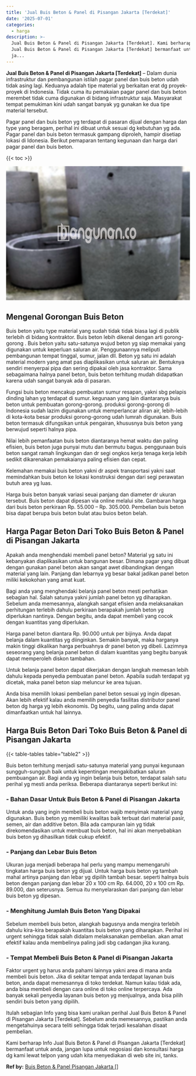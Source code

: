 ```yaml
---
title: 'Jual Buis Beton & Panel di Pisangan Jakarta [Terdekat]'
date: '2025-07-01'
categories:
  - harga
description: >-
  Jual Buis Beton & Panel di Pisangan Jakarta [Terdekat]. Kami berharap Info
  Jual Buis Beton & Panel di Pisangan Jakarta [Terdekat] bermanfaat untuk anda,
  ja...
---
```


**Jual Buis Beton & Panel di Pisangan Jakarta \[Terdekat\]** – Dalam dunia infrastruktur dan pembangunan istilah pagar panel dan buis beton udah tidak asing lagi. Keduanya adalah tipe material yg berkaitan erat dg proyek-proyek di Indonesia. Tidak cuma itu pemakaian pagar panel dan buis beton merembet tidak cuma digunakan di bidang infrastruktur saja. Masyarakat tempat pemukiman kini udah sangat banyak yg gunakan ke dua tipe material tersebut.

Pagar panel dan buis beton yg terdapat di pasaran dijual dengan harga dan type yang beragam, perihal ini dibuat untuk sesuai dg kebutuhan yg ada. Pagar panel dan buis beton termasuk gampang diproleh, hampir disetiap lokasi di Idonesia. Berikut pemaparan tentang kegunaan dan harga dari pagar panel dan buis beton.

{{< toc >}}

![Jual Buis Beton & Panel di Pisangan Jakarta [Terdekat]](/images/jual-panel-buis-beton-murah-42.png)

## Mengenal Gorongan Buis Beton

Buis beton yaitu type material yang sudah tidak tidak biasa lagi di publik terlebih di bidang kontraktor. Buis beton lebih dikenal dengan arti gorong-gorong . Buis beton yaitu satu-satunya wujud beton yg siap memakai yang digunakan untuk keperluan saluran air. Penggunaannya meliputi pembangunan tempat tinggal, sumur, jalan dll. Beton yg satu ini adalah material modern yang amat pas diaplikasikan untuk saluran air. Bentuknya sendiri menyerpai pipa dan sering dipakai oleh jasa kontraktor. Sama sebagaimana halnya panel beton, buis beton terhitung mudah didapatkan karena udah sangat banyak ada di pasaran.

Fungsi buis beton mencakup pembuatan sumur resapan, yakni sbg pelapis dinding lahan yg terdapat di sumur. kegunaan yang lain diantaranya buis beton untuk pembuatan gorong-gorong. produksi gorong-gorong di Indonesia sudah lazim digunakan untuk memperlancar aliran air, lebih-lebih di kota-kota besar produksi gorong-gorong udah lumrah digunakan. Buis beton termasuk difungsikan untuk pengairan, khususnya buis beton yang berwujud seperti halnya pipa.

Nilai lebih pemanfaatan buis beton diantaranya hemat waktu dan paling efisien, buis beton juga punyai mutu dan bermutu bagus. penggunaan buis beton sangat ramah lingkungan dan dr segi ongkos kerja tenaga kerja lebih sedikit dikarenakan pemakaianya paling efisien dan cepat.

Kelemahan memakai buis beton yakni dr aspek transportasi yakni saat memindahkan buis beton ke lokasi konstruksi dengan dari segi perawatan butuh area yg luas.

Harga buis beton banyak variasi seuai panjang dan diameter dr ukuran tersebut. Buis beton dapat dipesan via online melalui site. Gambaran harga dari buis beton perkiraan Rp. 55.000 – Rp. 305.000. Pembelian buis beton bisa dapat berupa buis beton bulat atau buios beton belah.

## Harga Pagar Beton Dari Toko Buis Beton & Panel di Pisangan Jakarta

Apakah anda menghendaki membeli panel beton? Material yg satu ini kebanyakan diaplikasikan untuk bangunan besar. Dimana pagar yang dibuat dengan gunakan panel beton akan sangat awet dibandingkan dengan material yang lain. Panjang dan lebarnya yg besar bakal jadikan panel beton miliki kekokohan yang amat kuat.

Bagi anda yang menghendaki belanja panel beton mesti perhatikan sebagian hal. Salah satunya yakni jumlah panel beton yg diharapkan. Sebelum anda memesannya, alangkah sangat efisien anda melaksanakan perhitungan terlebih dahulu perkiraan berapakah jumlah beton yg diperlukan nantinya. Dengan begitu, anda dapat membeli yang cocok dengan kuantitas yang diperlukan.

Harga panel beton diantara Rp. 90.000 untuk per bijinya. Anda dapat belanja dalam kuantitas yg diinginkan. Semakin banyak, maka harganya makin tinggi dikalikan harga perbuahnya dr panel beton yg dibeli. Lazimnya seseorang yang belanja panel beton di dalam kuantitas yang begitu banyak dapat memperoleh diskon tambahan.

Untuk belanja panel beton dapat dikerjakan dengan langkah memesan lebih dahulu kepada penyedia pembuatan panel beton. Apabila sudah terdapat yg dicetak, maka panel beton siap meluncur ke area tujuan.

Anda bisa memilih lokasi pembelian panel beton sesuai yg ingin dipesan. Akan lebih efektif kalau anda memilih penyedia fasilitas distributor panel beton dg harga yg lebih ekonomis. Dg begitu, uang paling anda dapat dimanfaatkan untuk hal lainnya.

## Harga Buis Beton Dari Toko Buis Beton & Panel di Pisangan Jakarta

{{< table-tables table="table2" >}}

Buis beton terhitung menjadi satu-satunya material yang punyai kegunaan sungguh-sungguh baik untuk kepentingan mengakibatkan saluran pembuangan air. Bagi anda yg ingin belanja buis beton, terdapat salah satu perihal yg mesti anda periksa. Beberapa diantaranya seperti berikut ini:

### \- Bahan Dasar Untuk Buis Beton & Panel di Pisangan Jakarta

Untuk anda yang ingin membeli buis beton wajib menyimak material yang digunakan. Buis beton yg memiliki kwalitas baik terbuat dari material pasir, semen, air dan additive beton. Bila ada campuran lain yg tidak direkomendasikan untuk membuat buis beton, hal ini akan menyebabkan buis beton yg dihasilkan tidak cukup efektif.

### \- Panjang dan Lebar Buis Beton

Ukuran juga menjadi beberapa hal perlu yang mampu memengaruhi tingkatan harga buis beton yg dijual. Untuk harga buis beton yg tambah mahal artinya panjang dan lebar yg dipilih tambah besar. seperti halnya buis beton dengan panjang dan lebar 20 x 100 cm Rp. 64.000, 20 x 100 cm Rp. 89.000, dan seterusnya. Semua itu menyelaraskan dari panjang dan lebar buis beton yg dipesan.

### \- Menghitung Jumlah Buis Beton Yang Dipakai

Sebelum membeli buis beton, alangkah bagusnya anda mengira terlebih dahulu kira-kira berapakah kuantitas buis beton yang diharapkan. Perihal ini urgent sehingga tidak salah didalam melaksanakan pembelian. akan amat efektif kalau anda membelinya paling jadi sbg cadangan jika kurang.

### \- Tempat Membeli Buis Beton & Panel di Pisangan Jakarta

Faktor urgent yg harus anda pahami lainnya yakni area di mana anda membeli buis beton. Jika di sekitar tempat anda terdapat layanan buis beton, anda dapat memesannya di toko terdekat. Namun kalau tidak ada, anda bisa membeli dengan cara online di toko online terpercaya. Ada banyak sekali penyedia layanan buis beton yg menjualnya, anda bisa pilih sendiri buis beton yang dipilih.

Itulah sebagian Info yang bisa kami uraikan perihal Jual Buis Beton & Panel di Pisangan Jakarta \[Terdekat\]. Sebelum anda memesannya, pastikan anda mengetahuinya secara teliti sehingga tidak terjadi kesalahan disaat pembelian.

Kami berharap Info Jual Buis Beton & Panel di Pisangan Jakarta \[Terdekat\] bermanfaat untuk anda, jangan lupa untuk negosiasi dan konsultasi harga dg kami lewat telpon yang udah kita menyediakan di web site ini, tanks.

**Ref by:** [Buis Beton & Panel Pisangan Jakarta []](https://id.wikipedia.org/wiki/Buis)
